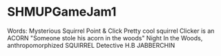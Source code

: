 # SHMUPGameJam1


Words:
Mysterious Squirrel
Point & Click
Pretty cool squirrel
Clicker is an ACORN
"Someone stole his acorn in the woods"
Night In the Woods, anthropomorphized SQUIRREL
Detective H.B JABBERCHIN

